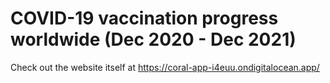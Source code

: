 # COVID-19 vaccination progress worldwide (Dec 2020 - Dec 2021)
Check out the website itself at https://coral-app-i4euu.ondigitalocean.app/
